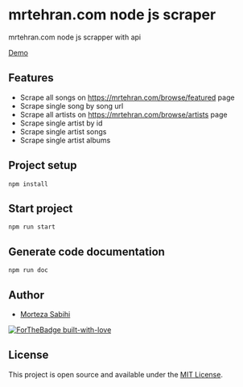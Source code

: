 # mrtehran.com node js scraper

mrtehran.com node js scrapper with api

[Demo](https://mrtehran-scraper.herokuapp.com/)

## Features

- Scrape all songs on https://mrtehran.com/browse/featured page
- Scrape single song by song url
- Scrape all artists on https://mrtehran.com/browse/artists page
- Scrape single artist by id
- Scrape single artist songs
- Scrape single artist albums

## Project setup

```
npm install
```

## Start project

```
npm run start
```

## Generate code documentation

```
npm run doc
```

## Author

- [Morteza Sabihi](https://github.com/mortezasabihi)

[![ForTheBadge built-with-love](http://ForTheBadge.com/images/badges/built-with-love.svg)](https://github.com/mortezasabihi/)

## License

This project is open source and available under the [MIT License](https://github.com/mortezasabihi/mrtehran.com-scraper/blob/master/LICENSE).
